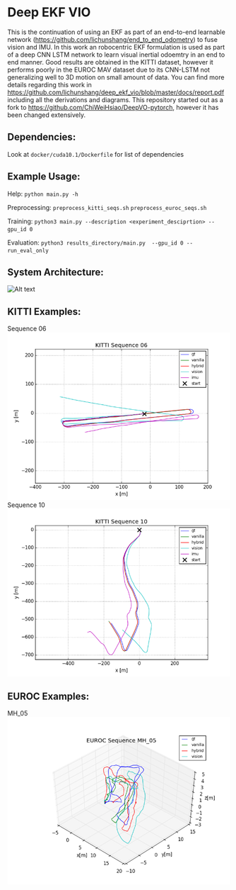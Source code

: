 # Deep EKF VIO
This is the continuation of using an EKF as part of an end-to-end learnable network (https://github.com/lichunshang/end_to_end_odometry) 
to fuse vision and IMU. In this work
an robocentric EKF formulation is used as part of a deep CNN LSTM network to learn visual inertial odoemtry in an end to 
end manner. Good results are obtained in the KITTI dataset, however it performs poorly in the EUROC MAV dataset due to
its CNN-LSTM not generalizing well to 3D motion on small amount of data. You can find more details regarding this work in 
https://github.com/lichunshang/deep_ekf_vio/blob/master/docs/report.pdf including all the derivations and diagrams.
This repository started out as a fork to https://github.com/ChiWeiHsiao/DeepVO-pytorch, however it has been changed
extensively.

## Dependencies:
Look at `docker/cuda10.1/Dockerfile` for list of dependencies

## Example Usage:
Help:
`python main.py -h`

Preprocessing:
`preprocess_kitti_seqs.sh`
`preprocess_euroc_seqs.sh`

Training:
`python3 main.py --description <experiment_desciprtion> --gpu_id 0`

Evaluation:
`python3 results_directory/main.py  --gpu_id 0 --run_eval_only`



## System Architecture:
![Alt text](docs/e2evio_system.png)

## KITTI Examples:
Sequence 06
![Alt text](docs/K06.png)
Sequence 10
![Alt text](docs/K10.png)

## EUROC Examples:
MH_05
![Alt text](docs/MH_05.png)
